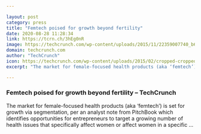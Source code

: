 ```yaml
---

layout: post
category: press
title: "Femtech poised for growth beyond fertility"
date: 2020-08-28 11:28:34
link: https://tcrn.ch/3hEg0nR
image: https://techcrunch.com/wp-content/uploads/2015/11/22359007740_b6c033c237_k.jpg?w=600
domain: techcrunch.com
author: "TechCrunch"
icon: https://techcrunch.com/wp-content/uploads/2015/02/cropped-cropped-favicon-gradient.png?w=180
excerpt: "The market for female-focused health products (aka ‘femtech’) is set for growth via segmentation, per an analyst note from PitchBook which identifies opportunities for entrepreneurs to target a growing number of health issues that specifically affect women or affect women in a specific …"

---
```


### Femtech poised for growth beyond fertility – TechCrunch

The market for female-focused health products (aka ‘femtech’) is set for growth via segmentation, per an analyst note from PitchBook which identifies opportunities for entrepreneurs to target a growing number of health issues that specifically affect women or affect women in a specific …